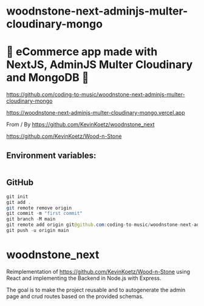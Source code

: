 # woodnstone-next-adminjs-multer-cloudinary-mongo

# 🚀 eCommerce app made with NextJS, AdminJS Multer Cloudinary and MongoDB 🚀

https://github.com/coding-to-music/woodnstone-next-adminjs-multer-cloudinary-mongo

https://woodnstone-next-adminjs-multer-cloudinary-mongo.vercel.app

From / By https://github.com/KevinKoetz/woodnstone_next

https://github.com/KevinKoetz/Wood-n-Stone

## Environment variables:

```java

```

## GitHub

```java
git init
git add .
git remote remove origin
git commit -m "first commit"
git branch -M main
git remote add origin git@github.com:coding-to-music/woodnstone-next-adminjs-multer-cloudinary-mongo.git
git push -u origin main
```
# woodnstone_next
Reimplementation of https://github.com/KevinKoetz/Wood-n-Stone using React and implementing the Backend in Node.js with Express.

The goal is to make the project reusable and to autogenerate the admin page and crud routes based on the provided schemas. 
